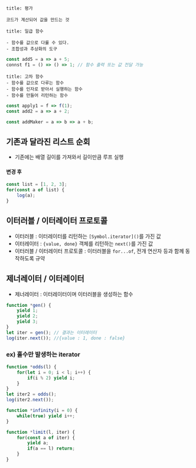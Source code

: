 ```ad-info
title: 평가

코드가 계산되어 값을 만드는 것
```
```ad-info
title: 일급 함수

- 함수를 값으로 다룰 수 있다.
- 조합성과 추상화의 도구
```
```javascript
const add5 = a => a + 5;
connst f1 = () => () => 1; // 함수 출력 또는 값 전달 가능
```

```ad-info
title: 고차 함수
- 함수를 값으로 다루는 함수
- 함수를 인자로 받아서 실행하는 함수
- 함수를 만들어 리턴하는 함수
```
```javascript
const apply1 = f => f(1);
const add2 = a => a + 2;

const addMaker = a => b => a + b;
```

## 기존과 달라진 리스트 순회
- 기존에는 배열 길이를 가져와서 길이만큼 루프 실행
#### 변경 후
```javascript
const list = [1, 2, 3];
for(const a of list) {
	log(a);
}
```

## 이터러블 / 이터레이터 프로토콜
- 이터러블 : 이터레이터를 리턴하는 `[Symbol.iterator]()`를 가진 값
- 이터레이터 : `{value, done}` 객체를 리턴하는 `next()`를 가진 값
- 이터러블 / 이터레이터 프로토콜 : 이터러블을 `for...of`, 전개 연산자 등과 함께 동작하도록 규약

## 제너레이터 / 이터레이터
- 제너레이터 : 이터레이터이며 이터러블을 생성하는 함수
```javascript
function *gen() {
	yield 1;
	yield 2;
	yield 3;
}
let iter = gen(); // 결과는 이터레이터
log(iter.next()); //{value : 1, done : false}
```
### ex) 홀수만 발생하는 iterator
```javascript
function *odds(l) {
	for(let i = 0; i < l; i++) {
		if(i % 2) yield i;
	}
}
let iter2 = odds();
log(iter2.next());

function *infinity(i = 0) {
	while(true) yield i++;
}

function *limit(l, iter) {
	for(const a of iter) {
		yield a;
		if(a == l) return;
	}
}

```